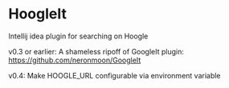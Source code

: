 HoogleIt
========

Intellij idea plugin for searching on Hoogle

v0.3 or earlier: A shameless ripoff of GoogleIt plugin: https://github.com/neronmoon/GoogleIt

v0.4: Make HOOGLE_URL configurable via environment variable


